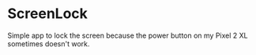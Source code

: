 # ScreenLock
Simple app to lock the screen because the power button on my Pixel 2 XL sometimes doesn't work.

